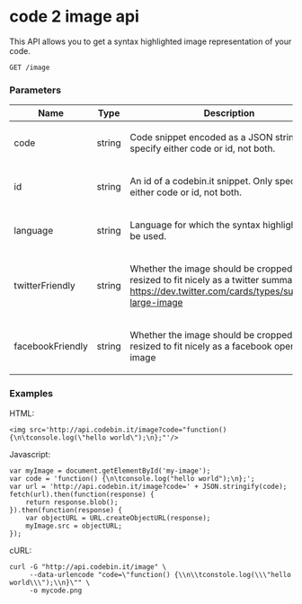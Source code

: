 # code 2 image api
 This API allows you to get a syntax highlighted image representation of your code.

	GET /image


### Parameters

| Name    | Type      | Description                          |
|---------|-----------|--------------------------------------|
| code			| string			|  <p>Code snippet encoded as a JSON string. Only specify either code or id, not both.</p>							|
| id			| string			|  <p>An id of a codebin.it snippet. Only specify either code or id, not both.</p>							|
| language			| string			|  <p>Language for which the syntax highlighting will be used.</p>							|
| twitterFriendly			| string			|  <p>Whether the image should be cropped and resized to fit nicely as a twitter summary card https://dev.twitter.com/cards/types/summary-large-image</p>							|
| facebookFriendly			| string			|  <p>Whether the image should be cropped and resized to fit nicely as a facebook open graph image</p>							|

### Examples

HTML:

```
<img src='http://api.codebin.it/image?code="function() {\n\tconsole.log(\"hello world\");\n};"'/>
```
Javascript:

```
var myImage = document.getElementById('my-image');
var code = 'function() {\n\tconsole.log("hello world");\n};';
var url = 'http://api.codebin.it/image?code=' + JSON.stringify(code);
fetch(url).then(function(response) {
    return response.blob();
}).then(function(response) {
    var objectURL = URL.createObjectURL(response);
    myImage.src = objectURL;
});
```
cURL:

```
curl -G "http://api.codebin.it/image" \
     --data-urlencode "code=\"function() {\\n\\tconstole.log(\\\"hello world\\\");\\n}\"" \
     -o mycode.png
```


